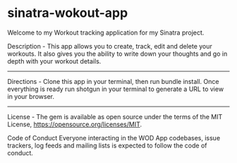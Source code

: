 # sinatra-wokout-app

Welcome to my Workout tracking application for my Sinatra project.

Description - This app allows you to create, track, edit and delete your workouts. It also gives you the ability to write down your thoughts and go in depth with your workout details.

-----------------------------------------
Directions - Clone this app in your terminal, then run bundle install. Once everything is ready run shotgun in your terminal to generate a URL to view in your browser.

-----------------------------------------

License - The gem is available as open source under the terms of the MIT License, https://opensource.org/licenses/MIT.

Code of Conduct Everyone interacting in the WOD App codebases, issue trackers, log feeds and mailing lists is expected to follow the code of conduct.
